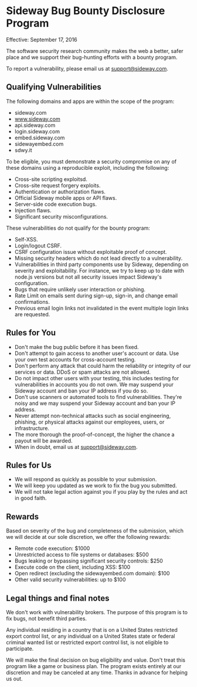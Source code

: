 # Sideway Bug Bounty Disclosure Program

Effective: September 17, 2016

The software security research community makes the web a better, safer place and we support
their bug-hunting efforts with a bounty program.

To report a vulnerability, please email us at [support@sideway.com](mailto:support@sideway.com).

## Qualifying Vulnerabilities

The following domains and apps are within the scope of the program:

- sideway.com
- www.sideway.com
- api.sideway.com
- login.sideway.com
- embed.sideway.com
- sidewayembed.com
- sdwy.it

To be eligible, you must demonstrate a security compromise on any of these domains using a
reproducible exploit, including the following:

- Cross-site scripting exploitsd.
- Cross-site request forgery exploits.
- Authentication or authorization flaws.
- Official Sideway mobile apps or API flaws.
- Server-side code execution bugs.
- Injection flaws.
- Significant security misconfigurations.

These vulnerabilities do not qualify for the bounty program:

- Self-XSS.
- Login/logout CSRF.
- CSRF configuration issue without exploitable proof of concept.
- Missing security headers which do not lead directly to a vulnerability.
- Vulnerabilities in third party components use by Sideway, depending on severity and
  exploitability. For instance, we try to keep up to date with node.js versions but not
  all security issues impact Sideway's configuration.
- Bugs that require unlikely user interaction or phishing.
- Rate Limit on emails sent during sign-up, sign-in, and change email confirmations.
- Previous email login links not invalidated in the event multiple login links are requested.

## Rules for You

- Don't make the bug public before it has been fixed.
- Don't attempt to gain access to another user's account or data. Use your own test accounts
  for cross-account testing.
- Don't perform any attack that could harm the reliability or integrity of our services or data.
  DDoS or spam attacks are not allowed.
- Do not impact other users with your testing, this includes testing for vulnerabilities in
  accounts you do not own. We may suspend your Sideway account and ban your IP address if you do so.
- Don't use scanners or automated tools to find vulnerabilities. They're noisy and we may suspend
  your Sideway account and ban your IP address.
- Never attempt non-technical attacks such as social engineering, phishing, or physical attacks
  against our employees, users, or infrastructure.
- The more thorough the proof-of-concept, the higher the chance a payout will be awarded.
- When in doubt, email us at [support@sideway.com](mailto:support@sideway.com).

## Rules for Us

- We will respond as quickly as possible to your submission.
- We will keep you updated as we work to fix the bug you submitted.
- We will not take legal action against you if you play by the rules and act in good faith.

## Rewards

Based on severity of the bug and completeness of the submission, which we will decide at our sole
discretion, we offer the following rewards:
- Remote code execution: $1000
- Unrestricted access to file systems or databases: $500
- Bugs leaking or bypassing significant security controls: $250
- Execute code on the client, including XSS: $100
- Open redirect (excluding the sidewayembed.com domain): $100
- Other valid security vulnerabilities: up to $100

## Legal things and final notes

We don't work with vulnerability brokers. The purpose of this program is to fix bugs, not benefit
third parties.

Any individual residing in a country that is on a United States restricted export control list,
or any individual on a United States state or federal criminal wanted list or restricted export
control list, is not eligible to participate.

We will make the final decision on bug eligibility and value. Don't treat this program like a game
or business plan. The program exists entirely at our discretion and may be canceled at any time.
Thanks in advance for helping us out.
